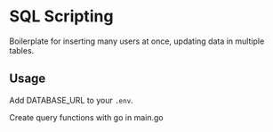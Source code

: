 # SQL Scripting

Boilerplate for inserting many users at once, updating data in multiple tables.

## Usage

Add DATABASE_URL to your `.env`.

Create query functions with go in main.go
